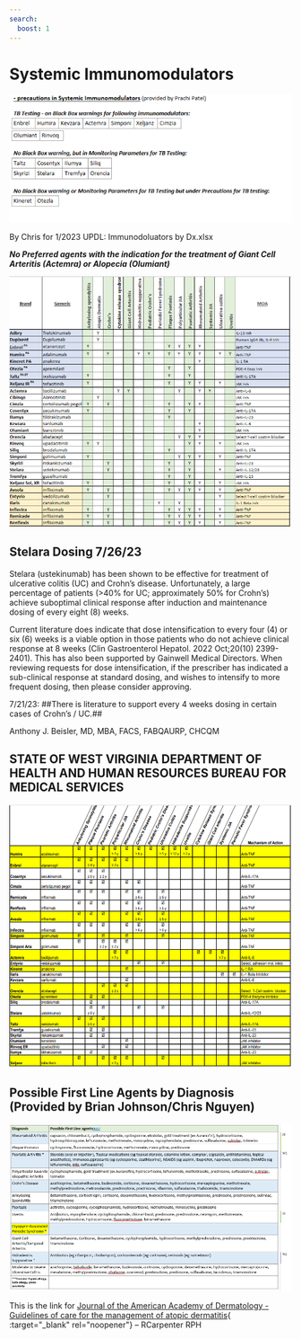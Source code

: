 ```yaml
---
search:
  boost: 1
---
```


# Systemic Immunomodulators

![Alt text](si_1.png)

By Chris for 1/2023 UPDL: Immunodoluators by Dx.xlsx

***No Preferred agents with the indication for the treatment of Giant Cell Arteritis (Actemra) or Alopecia (Olumiant)***

![Alt text](si_2.png)

## Stelara Dosing 7/26/23

Stelara (ustekinumab) has been shown to be effective for treatment of ulcerative colitis (UC) and Crohn’s disease. Unfortunately, a large percentage of patients (>40% for UC; approximately 50% for Crohn’s) achieve suboptimal clinical response after induction and maintenance dosing of every eight (8) weeks. 

Current literature does indicate that dose intensification to every four (4) or six (6) weeks is a viable option in those patients who do not achieve clinical response at 8 weeks (Clin Gastroenterol Hepatol. 2022 Oct;20(10) 2399-2401). This has also been supported by Gainwell Medical Directors. When reviewing requests for dose intensification, if the prescriber has indicated a sub-clinical response at standard dosing, and wishes to intensify to more frequent dosing, then please consider approving. 

7/21/23: ##There is literature to support every 4 weeks dosing in certain cases of Crohn’s / UC.##

Anthony J. Beisler, MD, MBA, FACS, FABQAURP, CHCQM 




## STATE OF WEST VIRGINIA DEPARTMENT OF HEALTH AND HUMAN RESOURCES BUREAU FOR MEDICAL SERVICES

![Alt text](si_3.png)

## Possible First Line Agents by Diagnosis (Provided by Brian Johnson/Chris Nguyen)

![Alt text](si_4.png)

This is the link for [Journal of the American Academy of Dermatology - Guidelines of care for the management of atopic dermatitis](https://www.jaad.org/article/S0190-9622(14)01257-2/fulltext#secsectitle0010){ :target="_blank" rel="noopener"}
– RCarpenter RPH
